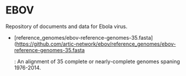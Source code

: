 # EBOV
Repository of documents and data for Ebola virus.

- [reference_genomes/ebov-reference-genomes-35.fasta](https://github.com/artic-network/ebov/reference_genomes/ebov-reference-genomes-35.fasta
  
  : An alignment of 35 complete or nearly-complete genomes spaning 1976-2014. 

